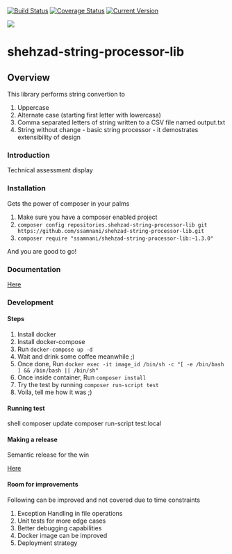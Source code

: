 [![Build Status](https://travis-ci.org/ssamnani/shehzad-string-processor-lib.svg?branch=master)](https://travis-ci.org/ssamnani/shehzad-string-processor-lib)
[![Coverage Status](https://coveralls.io/repos/github/ssamnani/shehzad-string-processor-lib/badge.svg?branch=master)](https://coveralls.io/github/ssamnani/shehzad-string-processor-lib?branch=master)
[![Current Version](https://img.shields.io/badge/latest_version-1.2.0-brightgreen.svg)](https://github.com/ssamnani/shehzad-string-processor-lib/releases/tag/v1.2.0)

![](https://img.shields.io/badge/PHP-black.svg?logo=php)

# shehzad-string-processor-lib

## Overview
This library performs string convertion to 
1. Uppercase
2. Alternate case (starting first letter with lowercasa)
3. Comma separated letters of string written to a CSV file named output.txt
4. String without change - basic string processor - it demostrates extensibility of design

### Introduction

Technical assessment display

### Installation

Gets the power of composer in your palms

1. Make sure you have a composer enabled project
2. `composer config repositories.shehzad-string-processor-lib git https://github.com/ssamnani/shehzad-string-processor-lib.git`
3. `composer require "ssamnani/shehzad-string-processor-lib:~1.3.0"`

And you are good to go!

### Documentation

[Here](https://ssamnani.github.io/shehzad-string-processor-lib/)

### Development

#### Steps

1. Install docker
2. Install docker-compose
3. Run `docker-compose up -d`
4. Wait and drink some coffee meanwhile ;)
5. Once done, Run `docker exec -it image_id /bin/sh -c "[ -e /bin/bash ] && /bin/bash || /bin/sh"`
6. Once inside container, Run `composer install`
7. Try the test by running `composer run-script test`
8. Voila, tell me how it was ;)

#### Running test

shell
composer update
composer run-script test:local


#### Making a release

Semantic release for the win

[Here](https://github.com/semantic-release/semantic-release)

#### Room for improvements
Following can be improved and not covered due to time constraints
1. Exception Handling in file operations
2. Unit tests for more edge cases
3. Better debugging capabilities
4. Docker image can be improved
5. Deployment strategy
